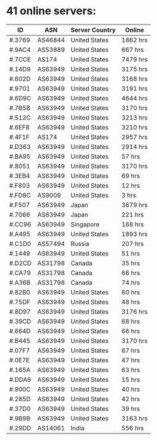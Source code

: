 # 41 online servers:

| ID | ASN | Server Country | Online |
| ------ | ------ | ------ | ------ |
| #.3769 | AS46844 | United States | 1862 hrs |
| #.9AC4 | AS53889 | United States | 667 hrs |
| #.7CCE | AS174 | United States | 7479 hrs |
| #.14D9 | AS63949 | United States | 3175 hrs |
| #.602D | AS63949 | United States | 3168 hrs |
| #.9701 | AS63949 | United States | 3191 hrs |
| #.6D9C | AS63949 | United States | 4644 hrs |
| #.7B5B | AS63949 | United States | 3170 hrs |
| #.512C | AS63949 | United States | 3213 hrs |
| #.6EF8 | AS63949 | United States | 3210 hrs |
| #.4F1F | AS174 | United States | 2957 hrs |
| #.D363 | AS63949 | United States | 2914 hrs |
| #.BA95 | AS63949 | United States | 57 hrs |
| #.8051 | AS63949 | United States | 3170 hrs |
| #.3EB4 | AS63949 | United States | 69 hrs |
| #.F803 | AS63949 | United States | 12 hrs |
| #.FD8C | AS9009 | United States | 3 hrs |
| #.F507 | AS63949 | Japan | 3679 hrs |
| #.7066 | AS63949 | Japan | 221 hrs |
| #.CC96 | AS63949 | Singapore | 168 hrs |
| #.A495 | AS63949 | United States | 1893 hrs |
| #.C1D0 | AS57494 | Russia | 207 hrs |
| #.1449 | AS63949 | United States | 51 hrs |
| #.D2CD | AS31798 | Canada | 35 hrs |
| #.CA79 | AS31798 | Canada | 66 hrs |
| #.A36B | AS31798 | Canada | 74 hrs |
| #.82B0 | AS63949 | United States | 60 hrs |
| #.75DF | AS63949 | United States | 48 hrs |
| #.8D97 | AS63949 | United States | 3176 hrs |
| #.39CD | AS63949 | United States | 68 hrs |
| #.664D | AS63949 | United States | 66 hrs |
| #.B445 | AS63949 | United States | 3170 hrs |
| #.07F7 | AS63949 | United States | 67 hrs |
| #.0E7E | AS63949 | United States | 47 hrs |
| #.165A | AS63949 | United States | 63 hrs |
| #.DDA9 | AS63949 | United States | 15 hrs |
| #.900C | AS63949 | United States | 40 hrs |
| #.285D | AS63949 | United States | 42 hrs |
| #.37D0 | AS63949 | United States | 39 hrs |
| #.9B9B | AS63949 | United States | 3163 hrs |
| #.29DD | AS14061 | India | 556 hrs |

